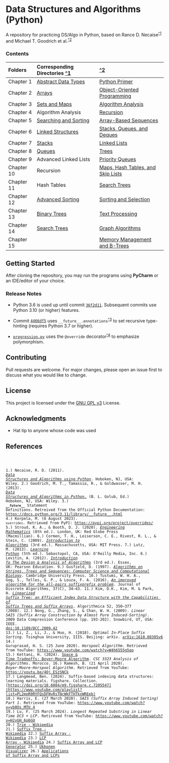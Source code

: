# Data Structures and Algorithms (Python)

A repository for practicing DS/Algo in Python, based on 
Rance D. Necaise<sup>[^1](#Ran11)</sup> and Michael T. Goodrich et al.<sup>[^2](#Mic13)</sup>   

### Contents

| Folders    | Corresponding Directories            [^1](#Ran11) | [^2](#Mic13)                                            |
|:-----------|:--------------------------------------------------|:--------------------------------------------------------|
| Chapter 1  | [Abstract Data Types](RDNecaise/Chapter1)         | [Python Primer](Goodrich/Chapter1)                      |
| Chapter 2  | [Arrays](RDNecaise/Chapter2)                      | [Object-Oriented Programming](Goodrich/Chapter2)        |
| Chapter 3  | [Sets and Maps](RDNecaise/Chapter3)               | [Algorithm Analysis](Goodrich/Chapter3)                 |
| Chapter 4  | Algorithm Analysis                                | [Recursion](Goodrich/Chapter4)                          |
| Chapter 5  | [Searching and Sorting](RDNecaise/Chapter5)       | [Array-Based Sequences](Goodrich/Chapter5)              |
| Chapter 6  | [Linked Structures](RDNecaise/Chapter6)           | [Stacks, Queues, and Deques](Goodrich/Chapter6)         |
| Chapter 7  | [Stacks](RDNecaise/Chapter7)                      | [Linked Lists](Goodrich/Chapter7)                       |
| Chapter 8  | [Queues](RDNecaise/Chapter8)                      | [Trees](Goodrich/Chapter8)                              |
| Chapter 9  | Advanced Linked Lists                             | [Priority Queues](Goodrich/Chapter9)                    |
| Chapter 10 | Recursion                                         | [Maps, Hash Tables, and Skip Lists](Goodrich/Chapter10) |
| Chapter 11 | Hash Tables                                       | [Search Trees](Goodrich/Chapter11)                      |
| Chapter 12 | [Advanced Sorting](RDNecaise/Chapter12)           | [Sorting and Selection](Goodrich/Chapter12)             |
| Chapter 13 | [Binary Trees](RDNecaise/Chapter13)               | [Text Processing](Goodrich/Chapter13)                   |
| Chapter 14 | [Search Trees](RDNecaise/Chapter14)               | [Graph Algorithms](Goodrich/Chapter14)                  |
| Chapter 15 |                                                   | [Memory Management and B-Trees](Goodrich/Chapter15)     |

## Getting Started

After cloning the repository, you may run the programs using **PyCharm** or an IDE/editor of your choice. 

### Release Notes

- Python 3.6 is used up until commit [`36f2d11`](https://github.com/awwalm/DSAlgoPy/commit/36f2d11). 
Subsequent commits use Python 3.10 (or higher) features.

- Commit [`4466df5`](https://github.com/awwalm/DSAlgoPy/commit/4466df5) uses `__future__.annotations`<sup>[^3](#Ofpy3)</sup> 
to set recursive type-hinting (requires Python 3.7 or higher).

- [`progression.py`](Goodrich/Chapter2/progression.py) uses the `@override` decorator<sup>[^4](#Kor23)</sup> to emphasize polymorphism.

## Contributing

Pull requests are welcome. For major changes, please open an issue first to discuss what you would like to change.

## License

This project is licensed under the [GNU GPL v3](https://choosealicense.com/licenses/gpl-3.0/) License.

## Acknowledgments

* Hat tip to anyone whose code was used

## References

<code>

  1.) Necaise, R. D. (2011). <a id="Ran11" href="https://www.amazon.com/Data-Structures-Algorithms-Using-Python/dp/0470618299">_Data Structures and Algorithms using Python_</a>. Hoboken, NJ, USA: Wiley.
  2.) Goodrich, M. T., Tamassia, R., & Goldwasser, M. H. (2013). <a id="Mic13" href="https://www.wiley.com/en-us/Data+Structures+and+Algorithms+in+Python-p-9781118290279">_Data Structures and Algorithms in Python_.</a> (B. L. Golub, Ed.) Hoboken, NJ, USA: Wiley.
  3.) <span id="Ofpy3">**`__future__`** Statement Definitions. Retreived from the Official Python Documentation: </span> https://docs.python.org/3.11/library/__future__.html
  4.) <span id="Kor23">Korpela, M. (6 August 2023). `overrides`</span>. Retrieved from PyPI: https://pypi.org/project/overrides/
  5.) Stroud, K. A., & Booth, D. J. (2020). [_Engineering Mathematics_](https://www.amazon.com/Engineering-Mathematics-K-Stroud/dp/1352010275) (8th ed.). London, UK: Red Globe Press (Macmillian).
  6.) Cormen, T. H., Leiserson, C. E., Rivest, R. L., & Stein, C. (2009). [_Introduction to Algorithms_](https://dl.acm.org/doi/10.5555/1614191) (3rd ed.). Massachusetts, USA: MIT Press.
  7.) Lutz, M. (2013). [_Learning Python_](https://www.oreilly.com/library/view/learning-python-5th/9781449355722/) (5th ed.). Sebastopol, CA, USA: O'Reilly Media, Inc.
  8.) Levitin, A. (2012). [_Introduction To The Design & Analysis of Algorithms_](https://www.amazon.com/Introduction-Design-Analysis-Algorithms-3rd/dp/0132316811) (3rd ed.). Essex, UK: Pearson Education.
  9.) Gusfield, D. (1997). [_Algorithms on Strings, Trees and Sequences: Computer Science and Computational Biology_](https://doi.org/10.1017/CBO9780511574931). Cambridge University Press.
  10.) Tustumi, W. H. A., Gog, S., Telles, G. P., & Louza, F. A. (2016). [_An improved algorithm for the all-pairs suffixprefix problem_](https://dx.doi.org/10.1016/j.jda.2016.04.002). Journal of Discrete Algorithms, 37(C), 34–43.
  11.) Kim, D.K., Kim, M. & Park, H. [_Linearized Suffix Tree: an Efficient Index Data Structure with the Capabilities of Suffix Trees and Suffix Arrays_](https://doi.org/10.1007/s00453-007-9061-2). Algorithmica 52, 350–377 (2008).
  12.) Nong, G., Zhang, S., & Chan, W. H. (2009). _Linear SAIS (Suffix Array Construction by Almost Pure Induced-Sorting)_. 2009 Data Compression Conference (pp. 193-202). Snowbird, UT, USA: IEEE. [doi:10.1109/DCC.2009.42](https://ieeexplore.ieee.org/document/4976463)
  13.) Li, Z., Li, J., & Huo, H. (2018). _Optimal In-Place Suffix Sorting._ Tsinghua University, IIIS. Beijing: arXiv. [arXiv:1610.08305v6](https://arxiv.org/abs/1610.08305)
  14.) Guruprasad, H. S. (25 June 2020). _Horspool Algorithm_. Retrieved from YouTube: https://www.youtube.com/watch?v=W4h6555g5qo
  15.) Kettani, H. (2024). [Space & Time Tradeoffs: Boyer-Moore Algorithm](https://www.collegesidekick.com/study-docs/4797428). _CSC 3323 Analysis of Algorithms_. Morocco.
  16.) Ramesh, B. (21 April 2020). _Boyer-Moore-Horspool Algorithm_. Retrieved from YouTube: https://youtu.be/4Oj_ESzSNCk
  17.) Langmead, Ben. (2024). Suffix-based indexing data structures: learning materials. figshare. Collection. [https://doi.org/10.6084/m9.figshare.c.7205547](https://www.youtube.com/playlist?list=PL2mpR0RYFQsDFNyRsTNcWkFTHTkxWREeb)
  18.) Harris, E. (27 March 2020). _SAIS (Suffix Array Induced Sorting) Part 1_. Retrieved from YouTube: https://www.youtube.com/watch?v=yb0Os_MTU_4
  19.) Lu, F. (25 March 2024). _Longest Repeated Substring in Linear Time DC3 + LCP_. Retireved from YouTube: https://www.youtube.com/watch?v=H2vGH_6p6GU
  20.) [Trie - Wikipedia](https://en.wikipedia.org/wiki/Trie)
  21.) [Suffix Tree - Wikipedia](https://en.wikipedia.org/wiki/Suffix_tree)
  22.) [Suffix Array - Wikipedia](https://en.wikipedia.org/wiki/Suffix_array)
  23.) [LCP Array - Wikipedia](https://en.wikipedia.org/wiki/LCP_array)
  24.) [Suffix Array and LCP Generator](https://visualgo.net/en/suffixarray)
  25.) [Ukkonen Visualizer](http://brenden.github.io/ukkonen-animation/)
  26.) [Applications of Suffix Array and LCPs](https://mediathek.hhu.de/watch/b4d092e2-06ba-4786-abe4-7ffc614b2244#)

</code>

